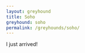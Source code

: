 ```yaml
---
layout: greyhound
title: Soho
greyhound: soho
permalink: /greyhounds/soho/
---
```


I just arrived!
